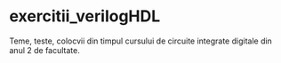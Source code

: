 # exercitii_verilogHDL

Teme, teste, colocvii din timpul cursului de circuite integrate digitale din anul 2 de facultate.
